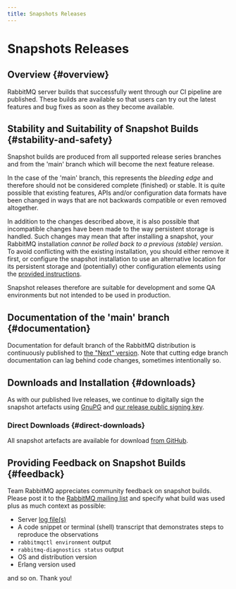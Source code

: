 ```yaml
---
title: Snapshots Releases
---
```

<!--
Copyright (c) 2005-2024 Broadcom. All Rights Reserved. The term "Broadcom" refers to Broadcom Inc. and/or its subsidiaries.

All rights reserved. This program and the accompanying materials
are made available under the terms of the under the Apache License,
Version 2.0 (the "License”); you may not use this file except in compliance
with the License. You may obtain a copy of the License at

https://www.apache.org/licenses/LICENSE-2.0

Unless required by applicable law or agreed to in writing, software
distributed under the License is distributed on an "AS IS" BASIS,
WITHOUT WARRANTIES OR CONDITIONS OF ANY KIND, either express or implied.
See the License for the specific language governing permissions and
limitations under the License.
-->

# Snapshots Releases

## Overview {#overview}

RabbitMQ server builds that successfully went through our CI
pipeline are published. These builds are available so that users
can try out the latest features and bug fixes as soon as they
become available.


## Stability and Suitability of Snapshot Builds {#stability-and-safety}

Snapshot builds are produced from all supported release series branches and from
the 'main' branch which will become the next feature release.

In the case of the 'main' branch, this represents the
<i>bleeding edge</i> and therefore should not be considered
complete (finished) or stable. It is quite possible that
existing features, APIs and/or configuration data formats have
been changed in ways that are not backwards compatible or even
removed altogether.

In addition to the changes described above, it is also possible that
incompatible changes have been made to the way persistent storage
is handled. Such changes may mean that after installing a snapshot,
your RabbitMQ installation <i>cannot be rolled back to a previous (stable) version</i>. To avoid conflicting with the existing
installation, you should either remove it first, or configure the
snapshot installation to use an alternative location for its
persistent storage and (potentially) other configuration elements
using the [provided instructions](./relocate).

Snapshot releases therefore are suitable for development and some QA
environments but not intended to be used in production.


## Documentation of the 'main' branch {#documentation}

Documentation for default branch of the RabbitMQ distribution is continuously published to
[the "Next" version](/docs/documentation).
Note that cutting edge branch documentation can lag behind code changes, sometimes
intentionally so.


## Downloads and Installation {#downloads}

As with our published live releases, we continue to digitally
sign the snapshot artefacts using [GnuPG](http://www.gnupg.org/) and
[our release public signing key](./signatures).

### Direct Downloads {#direct-downloads}

All snapshot artefacts are available for download [from GitHub](https://github.com/rabbitmq/rabbitmq-server-binaries-dev/releases).


## Providing Feedback on Snapshot Builds {#feedback}

Team RabbitMQ appreciates community feedback on snapshot builds.
Please post it to the [RabbitMQ mailing list](https://groups.google.com/forum/#!forum/rabbitmq-users)
and specify what build was used plus as much context as possible:

 * Server [log file(s)](./logging)
 * A code snippet or terminal (shell) transcript that demonstrates steps to reproduce the observations
 * `rabbitmqctl environment` output
 * `rabbitmq-diagnostics status` output
 * OS and distribution version
 * Erlang version used

and so on. Thank you!
